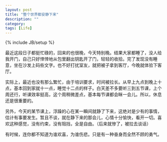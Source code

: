 ```yaml
---
layout: post
title: "整个世界都安静下来"
description: ""
category: 
tags: [Life]
---
```

{% include JB/setup %}

最近这段日子都挺忙碌的，回来的也很晚，今天特别晚。结果大家都睡了，没人给我开门，自己只好悻悻地从包里翻出钥匙开了门，轻轻的收拾。完了发现没有睡意，坐在沙发上码些文字。也不好打扰室友，就把被子拿到客厅，今晚就体验下客厅。

实际上，最近也没有那么繁忙，由于培训要求，时间被拉长。从早上九点到晚上十点，基本回到家就十一点，睡觉十二点的样子。白天差不多要听三到五节课，上个周还行，听课效率挺高，这个周稍微差点，基本每节课都会眯一会儿。所以，休息还是很重要的。

另外，今天的某节课上，浮躁的心在某一瞬间就静了下来，这绝对是少有的事情，估计有事要发生。暂且不谈，就在静下来的那会儿，心情十分愉快，看开一切。喜欢这种感觉，没有约束，没有阻挡，全是自由。（后来就惨了，被拉去谈话）

有时候，连你都不知道为谁欢喜，为谁伤悲。只是有一种奋身而全然不顾的勇气。
